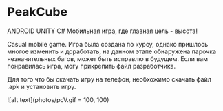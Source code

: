 # PeakCube
ANDROID UNITY C# 
Мобильная игра, где главная цель - высота!

Casual mobile game.
Игра была создана по курсу, однако пришлось многое изменить и доработать, на данном этапе обнаружена парочка незначительных багов, может быть исправлю в будущем.
Если вам понравилась игра, могу прикрепить файл разработчика.

 Для того что бы скачать игру на телефон, необхожимо скачать файл .apk и установить игру.

![alt text](photos/pcV.gif = 100, 100)

